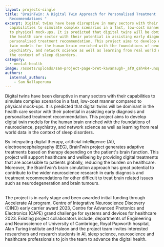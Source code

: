```yaml
---
layout: projects-single
title: "BrainTwin: A Digital Twin Approach for Personalised Treatment
  Recommendations "
excerpt: Digital twins have been disruptive in many sectors with their
  capabilities to simulate complex scenarios in a fast, low-cost manner compared
  to physical mock-ups. It is predicted that digital twins will be dominant in
  the health care sector with their potential in assisting early diagnosis and
  personalised treatment recommendation. This project aims to develop digital
  twin models for the human brain enriched with the foundations of neuroscience,
  psychiatry, and network science as well as learning from real world data in
  the context of sleep disorders.
category:
  - mental-health
image: /assets/uploads/sam-project-page-bret-kavanaugh-_af0_qah4k4-unsplash.jpg
authors:
  internal_authors:
    - Sam Nallaperuma
---
```

Digital twins have been disruptive in many sectors with their capabilities to simulate complex scenarios in a fast, low-cost manner compared to physical mock-ups. It is predicted that digital twins will be dominant in the health care sector with their potential in assisting early diagnosis and personalised treatment recommendation. This project aims to develop digital twin models for the human brain enriched with the foundations of neuroscience, psychiatry, and network science as well as learning from real world data in the context of sleep disorders. 


By integrating digital therapy, artificial intelligence (AI), electroencephalography (EEG), BrainTwin project generates adaptive treatments based on therapy depending on the patient's brain function. This project will support healthcare and wellbeing by providing digital treatments that are accessible to patients globally, reducing the burden on healthcare.  Moreover, the BrainTwin’s brain simulation approach has great potential to contribute to the wider neuroscience research in early diagnosis and treatment recommendations for other difficult to treat brain related issues such as neurodegeneration and brain tumours.

\
The project is in early stage and been awarded initial funding through Accelerate AI program, Centre of Integrative Neuroscience Discovery (CIND) early carrier award 2023, Centre for Advanced Photonics and Electronics (CAPE) grand challenge for systems and devices for healthcare 2023. Existing project collaborators include, departments of Engineering and Neuroscience of University of Cambridge, Royal Papworth hospital, Alan Turing institute and Haleon and the project team invites interested researchers and research students in AI, sleep science, neuroscience and healthcare professionals to join the team to advance the digital health.